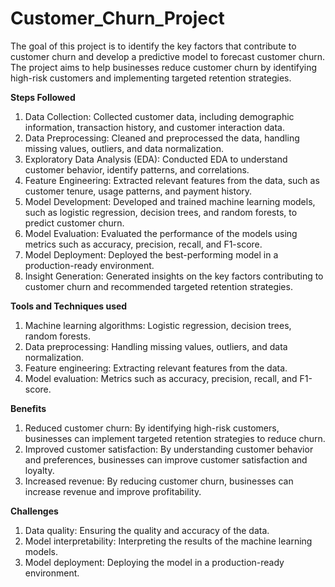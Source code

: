 # Customer_Churn_Project
The goal of this project is to identify the key factors that contribute to customer churn and develop a predictive model to forecast customer churn. The project aims to help businesses reduce customer churn by identifying high-risk customers and implementing targeted retention strategies.

**Steps Followed**
1. Data Collection: Collected customer data, including demographic information, transaction history, and customer interaction data.
2. Data Preprocessing: Cleaned and preprocessed the data, handling missing values, outliers, and data normalization.
3. Exploratory Data Analysis (EDA): Conducted EDA to understand customer behavior, identify patterns, and correlations.
4. Feature Engineering: Extracted relevant features from the data, such as customer tenure, usage patterns, and payment history.
5. Model Development: Developed and trained machine learning models, such as logistic regression, decision trees, and random forests, to predict customer churn.
6. Model Evaluation: Evaluated the performance of the models using metrics such as accuracy, precision, recall, and F1-score.
7. Model Deployment: Deployed the best-performing model in a production-ready environment.
8. Insight Generation: Generated insights on the key factors contributing to customer churn and recommended targeted retention strategies.

**Tools and Techniques used**
1. Machine learning algorithms: Logistic regression, decision trees, random forests.
2. Data preprocessing: Handling missing values, outliers, and data normalization.
3. Feature engineering: Extracting relevant features from the data.
4. Model evaluation: Metrics such as accuracy, precision, recall, and F1-score.

**Benefits**
1. Reduced customer churn: By identifying high-risk customers, businesses can implement targeted retention strategies to reduce churn.
2. Improved customer satisfaction: By understanding customer behavior and preferences, businesses can improve customer satisfaction and loyalty.
3. Increased revenue: By reducing customer churn, businesses can increase revenue and improve profitability.

**Challenges**
1. Data quality: Ensuring the quality and accuracy of the data.
2. Model interpretability: Interpreting the results of the machine learning models.
3. Model deployment: Deploying the model in a production-ready environment.
